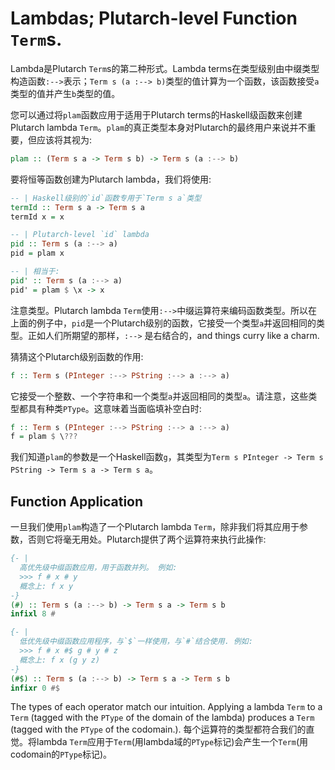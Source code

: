 # Lambdas; Plutarch-level Function `Term`s.

Lambda是Plutarch `Term`s的第二种形式。Lambda terms在类型级别由中缀类型构造函数`:-->`表示；`Term s (a :--> b)`类型的值计算为一个函数，该函数接受`a`类型的值并产生`b`类型的值。

您可以通过将`plam`函数应用于适用于Plutarch terms的Haskell级函数来创建Plutarch lambda `Term`。`plam`的真正类型本身对Plutarch的最终用户来说并不重要，但应该将其视为:

```hs
plam :: (Term s a -> Term s b) -> Term s (a :--> b)
```

要将恒等函数创建为Plutarch lambda，我们将使用:

```hs
-- | Haskell级别的`id`函数专用于`Term s a`类型
termId :: Term s a -> Term s a
termId x = x

-- | Plutarch-level `id` lambda
pid :: Term s (a :--> a)
pid = plam x

-- | 相当于:
pid' :: Term s (a :--> a)
pid' = plam $ \x -> x
```

注意类型。Plutarch lambda `Term`使用`:-->`中缀运算符来编码函数类型。所以在上面的例子中，`pid`是一个Plutarch级别的函数，它接受一个类型`a`并返回相同的类型。正如人们所期望的那样，`:-->` 是右结合的，and things curry like a charm.

猜猜这个Plutarch级别函数的作用:

```hs
f :: Term s (PInteger :--> PString :--> a :--> a)
```

它接受一个整数、一个字符串和一个类型`a`并返回相同的类型`a`。请注意，这些类型都具有种类`PType`。这意味着当面临填补空白时:

```hs
f :: Term s (PInteger :--> PString :--> a :--> a)
f = plam $ \???
```

我们知道`plam`的参数是一个Haskell函数`g`，其类型为`Term s PInteger -> Term s PString -> Term s a -> Term s a`。

## Function Application

一旦我们使用`plam`构造了一个Plutarch lambda `Term`，除非我们将其应用于参数，否则它将毫无用处。Plutarch提供了两个运算符来执行此操作:

```hs
{- |
  高优先级中缀函数应用，用于函数并列。 例如:
  >>> f # x # y
  概念上: f x y
-}
(#) :: Term s (a :--> b) -> Term s a -> Term s b
infixl 8 #

{- |
  低优先级中缀函数应用程序，与`$`一样使用，与`#`结合使用. 例如:
  >>> f # x #$ g # y # z
  概念上: f x (g y z)
-}
(#$) :: Term s (a :--> b) -> Term s a -> Term s b
infixr 0 #$
```

The types of each operator match our intuition. Applying a lambda `Term` to a `Term` (tagged with the `PType` of the domain of the lambda) produces a `Term` (tagged with the `PType` of the codomain.).
每个运算符的类型都符合我们的直觉。将lambda `Term`应用于`Term`(用lambda域的`PType`标记)会产生一个`Term`(用codomain的`PType`标记)。